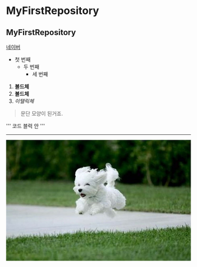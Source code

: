 # MyFirstRepository
## MyFirstRepository

[네이버](https://naver.com)

- 첫 번째
  - 두 번째
    - 세 번째

1. **볼드체**
2. __볼드체__
3. *이탤릭체*

>문단 모양이 된거죠.
>

'''
코드 블럭 안
'''
* * *

<img width="" height="" src="./png/png.jpeg"></img>

